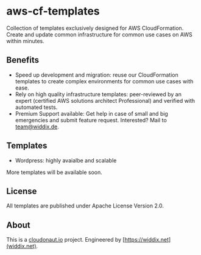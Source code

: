 # aws-cf-templates
Collection of templates exclusively designed for AWS CloudFormation. Create and update common infrastructure for common use cases on AWS within minutes.

## Benefits

* Speed up development and migration: reuse our CloudFormation templates to create complex environments for common use cases with ease.
* Rely on high quality infrastructure templates: peer-reviewed by an expert (certified AWS solutions architect Professional) and verified with automated tests.
* Premium Support available: Get help in case of small and big emergencies and submit feature request. Interested? Mail to [team@widdix.de](mailto:team@widdix.de).

## Templates

* Wordpress: highly avaialbe and scalable

More templates will be available soon.

## License

All templates are published under Apache License Version 2.0.

## About

This is a [cloudonaut.io](https://cloudonaut.io/templates-for-aws-cloudformation/) project. Engineered by [https://widdix.net](widdix.net).